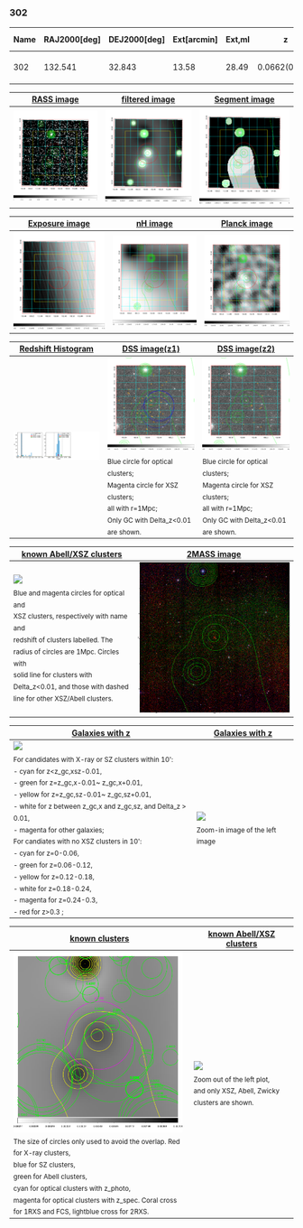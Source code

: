 <div STYLE="page-break-after: always;"></div>

### 302

|Name|RAJ2000[deg]|DEJ2000[deg] |Ext[arcmin]| Ext,ml | z | z_src| C|GC(XSZ,Delta_z<0.01)| GC(OPT,Delta_z<0.01)|GC| R_sig[arcmin] | R500[arcmin] | R500[Mpc]| CRsig[c/s] | CR500[c/s] |L500[1E44 erg/s]|F500[1E-12 erg/s/cm^2]| M500[1E14 Msun]|Tx[keV]|Cnt_sig|Beta|Rc[arcmin]|Comment|Alias|
|---|---|---|---|---|---|------|---|--------|---------|----------|---|---|---|---|---|---|---|---|---|---|---|---|---|---|
|302| 132.541| 32.843| 13.58| 28.49| 0.0662(0.005)| z1, z_xsz| B| F20| N| C, F20, N| 44.065| 14.254| 1.086| 1.225(0.161)| 1.102(0.145)| 2.231(0.806)| 21.038(7.599)| 3.88(0.69)| 5.04(0.57)| 601.5| 0.502(-0.003+0.007)| 18.968(-0.446+0.561)| -| t516|

|[RASS image](../image/302/302_img.pdf)|[filtered image](../image/302/302_fil.pdf)|[Segment image](../image/302/302_seg.pdf)|
|-------------------|--------------------|-------------------|
| <img src="../image/302/302_img.png" width="300">  | <img src="../image/302/302_fil.png" width="300">   | <img src="../image/302/302_seg.png" width="300">  |

|[Exposure image](../image/302/302_mex.pdf)| [nH image](../image/302/302_nh.pdf)| [Planck image](../image/302/302_p.pdf)|
|-------------------|--------------------|-------------------|
|<img src="../image/302/302_mex.png" width="300">   | <img src="../image/302/302_nh.png" width="300">    | <img src="../image/302/302_p.png" width="300"> |

|[Redshift Histogram](../image/302/302_zg.pdf) | [DSS image(z1)](../image/302/302_dss_z1.pdf)      |  [DSS image(z2)](../image/302/302_dss_z2.pdf)    |
|-------------------|--------------------|-------------------|
|<img src="../image/302/302_zg.png" width="300"> |<img src="../image/302/302_dss_z1.png" width="300"> <sub><br>Blue circle for optical clusters; <br>Magenta circle for XSZ clusters; <br>all with r=1Mpc; <br>Only GC with Delta_z<0.01 are shown. </sub>| <img src="../image/302/302_dss_z2.png" width="300"><sub><br>Blue circle for optical clusters; <br>Magenta circle for XSZ clusters; <br>all with r=1Mpc; <br>Only GC with Delta_z<0.01 are shown. </sub> |

|[known Abell/XSZ clusters](../image/302/302_m.pdf) | [2MASS image](../image/302/302_2mass.pdf)      |
|-------------------|-------------------|
|<img src=../image/302/302_m.png width="300"> <br><sub>Blue and magenta circles for optical and <br>XSZ clusters, respectively with name and <br>redshift of clusters labelled. The <br>radius of circles are 1Mpc. Circles with <br>solid line for clusters with <br>Delta_z<0.01, and those with dashed <br>line for other XSZ/Abell clusters.        </sub>|<img src="../image/302/302_2mass.png" width="300">  |

|[Galaxies with z](../image/302/302_opt_ned.pdf) |[Galaxies with z](../image/302/302_opt_ned_zoom.pdf) |
|-------------------|-------------------|
| <img src=../image/302/302_opt_ned.png width="300"> <br><sub> For candidates with X-ray or SZ clusters within 10': <br> - cyan for z<z_gc,xsz-0.01, <br> - green for z=z_gc,x-0.01~ z_gc,x+0.01, <br> - yellow for z=z_gc,sz-0.01~ z_gc,sz+0.01, <br> - white for z between z_gc,x and z_gc,sz, and Delta_z > 0.01, <br> - magenta for other galaxies; <br>For candiates with no XSZ clusters in 10': <br> - cyan for z=0-0.06, <br> - green for z=0.06-0.12, <br> - yellow for z=0.12-0.18, <br> - white for z=0.18-0.24, <br> - magenta for z=0.24-0.3, <br> - red for z>0.3 ;  </sub>|<img src=../image/302/302_opt_ned_zoom.png width="300">  <br><sub> Zoom-in image of the left image</sub>|

|[known clusters](../image/302/302_gc.pdf) |[known Abell/XSZ clusters](../image/302/302_gc_large.pdf) |
|-------------------|-------------------|
| <img src=../image/302/302_gc.png width="300"> <br><sub> The size of circles only used to avoid the overlap. Red for X-ray clusters, <br> blue for SZ clusters, <br> green for Abell clusters, <br> cyan for optical clusters with z_photo, <br> magenta for optical clusters with z_spec. Coral cross for 1RXS and FCS, lightblue cross for 2RXS. </sub>|<img src=../image/302/302_gc_large.png width="300"> <br><sub> Zoom out of the left plot, <br> and only XSZ, Abell, Zwicky clusters are shown. </sub> |



